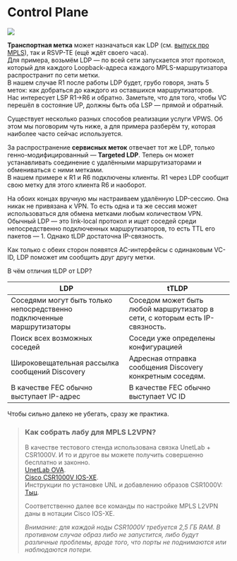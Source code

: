 # Control Plane

![](https://habrastorage.org/files/32c/252/5e4/32c2525e405544ec96be3fe56991f8fb.png)

**Транспортная метка** может назначаться как LDP (см. [выпуск про MPLS](https://linkmeup.ru/blog/154.html)), так и RSVP-TE (ещё ждёт своего часа).\
Для примера, возьмём LDP — по всей сети запускается этот протокол, который для каждого Loopback-адреса каждого MPLS-маршрутизатора распространит по сети метки.\
В нашем случае R1 после работы LDP будет, грубо говоря, знать 5 меток: как добраться до каждого из оставшихся маршрутизаторов.\
Нас интересует LSP R1→R6 и обратно. Заметьте, что для того, чтобы VC перешёл в состояние UP, должны быть оба LSP — прямой и обратный.

Существует несколько разных способов реализации услуги VPWS. Об этом мы поговорим чуть ниже, а для примера разберём ту, которая наиболее часто сейчас используется.

За распространение **сервисных меток** отвечает тот же LDP, только генно-модифицированный — **Targeted LDP**. Теперь он может устанавливать соединение с удалёнными маршрутизаторами и обмениваться с ними метками.\
В нашем примере к R1 и R6 подключены клиенты. R1 через LDP сообщит свою метку для этого клиента R6 и наоборот.

На обоих концах вручную мы настраиваем удалённую LDP-сессию. Она никак не привязана к VPN. То есть одна и та же сессия может использоваться для обмена метками любым количеством VPN.\
Обычный LDP — это link-local протокол и ищет соседей среди непосредственно подключенных маршрутизаторов, то есть TTL его пакетов — 1. Однако tLDP достаточна IP-связность.

Как только с обеих сторон появятся AC-интерфейсы с одинаковым VC-ID, LDP поможет им сообщить друг другу метки.

В чём отличия tLDP от LDP?

| **LDP**                                                                | **tTLDP**                                                                   |
| ---------------------------------------------------------------------- | --------------------------------------------------------------------------- |
| Соседями могут быть только непосредственно подключенные маршрутизаторы | Соседом может быть любой маршрутизатор в сети, с которым есть IP-связность. |
| Поиск всех возможных соседей                                           | Соседи уже определены конфигурацией                                         |
| Широковещательная рассылка сообщений Discovery                         | Адресная отправка сообщения Discovery конкретным соседям.                   |
| В качестве FEC обычно выступает IP-адрес                               | В качестве FEC обычно выступает VC ID                                       |

Чтобы сильно далеко не убегать, сразу же практика.

> ### Как собрать лабу для MPLS L2VPN?
>
> В качестве тестового стенда использована связка UnetLab + CSR1000V. И то и другое вы можете получить совершенно бесплатно и законно.\
> [UnetLab OVA](http://www.unetlab.com/download/index.html).\
> [Cisco CSR1000V IOS-XE](https://software.cisco.com/download/release.html?mdfid=284364978\&softwareid=282046477).\
> Инструкции по установке UNL и добавлению образов CSR1000V: [Тыц](http://www.unetlab.com/2014/11/adding-cisco-cloud-service-router-csr1000v-images/).
>
> Соответственно далее все команды по настройке MPLS L2VPN даны в нотации Cisco IOS-XE.
>
> _Внимание: для каждой ноды CSR1000V требуется 2,5 ГБ RAM. В противном случае образ либо не запустится, либо будут различные проблемы, вроде того, что порты не поднимаются или наблюдаются потери._
